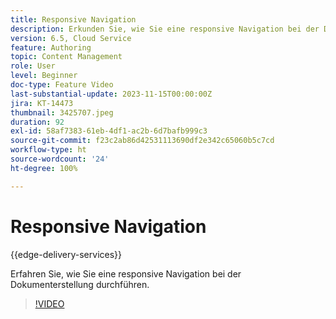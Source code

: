 ```yaml
---
title: Responsive Navigation
description: Erkunden Sie, wie Sie eine responsive Navigation bei der Dokumenterstellung in Edge Delivery durchführen.
version: 6.5, Cloud Service
feature: Authoring
topic: Content Management
role: User
level: Beginner
doc-type: Feature Video
last-substantial-update: 2023-11-15T00:00:00Z
jira: KT-14473
thumbnail: 3425707.jpeg
duration: 92
exl-id: 58af7383-61eb-4df1-ac2b-6d7bafb999c3
source-git-commit: f23c2ab86d42531113690df2e342c65060b5c7cd
workflow-type: ht
source-wordcount: '24'
ht-degree: 100%

---
```


# Responsive Navigation

{{edge-delivery-services}}

Erfahren Sie, wie Sie eine responsive Navigation bei der Dokumenterstellung durchführen.

>[!VIDEO](https://video.tv.adobe.com/v/3425707/?learn=on)
